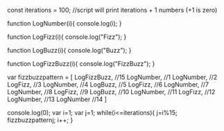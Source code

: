 const iterations = 100; //script will print iterations + 1 numbers (+1 is zero)

function LogNumber(i){
    console.log(i);
}

function LogFizz(i){
    console.log("Fizz");
}

function LogBuzz(i){
    console.log("Buzz");
}

function LogFizzBuzz(i){
    console.log("FizzBuzz");
}

var fizzbuzzpattern = [
    LogFizzBuzz, //15
    LogNumber,  //1
    LogNumber,  //2
    LogFizz,    //3
    LogNumber,  //4
    LogBuzz,    //5
    LogFizz,    //6
    LogNumber,  //7
    LogNumber,  //8
    LogFizz,    //9
    LogBuzz,    //10
    LogNumber,  //11
    LogFizz,    //12
    LogNumber,  //13
    LogNumber  //14
]

console.log(0);
var i=1;
var j=1;
while(i<=iterations){
    j=i%15;
    fizzbuzzpattern[j](i);
    i++;
}

